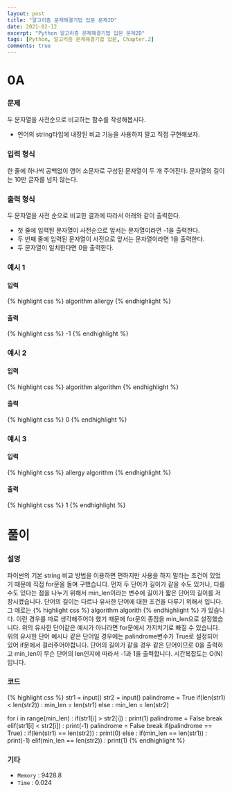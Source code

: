```yaml
---
layout: post
title: "알고리즘 문제해결기법 입문 문제2D"
date: 2021-02-12
excerpt: "Python 알고리즘 문제해결기법 입문 문제2D"
tags: [Python, 알고리즘 문제해결기법 입문, Chapter.2]
comments: true
---
```

# 0A

### 문제
두 문자열을 사전순으로 비교하는 함수를 작성해봅시다.
- 언어의 string타입에 내장된 비교 기능을 사용하지 말고 직접 구현해보자.

### 입력 형식
한 줄에 하나씩 공백없이 영어 소문자로 구성된 문자열이 두 개 주어진다. 문자열의 길이는 10만 글자를 넘지 않는다.

### 출력 형식
두 문자열을 사전 순으로 비교한 결과에 따라서 아래와 같이 출력한다.

- 첫 줄에 입력된 문자열이 사전순으로 앞서는 문자열이라면 -1을 출력한다.
- 두 번째 줄에 입력된 문자열이 사전으로 앞서는 문자열이라면 1을 출력한다.
- 두 문자열이 일치한다면 0을 출력한다. 

### 예시 1
#### 입력
{% highlight css %}
algorithm
allergy
{% endhighlight %}
#### 출력
{% highlight css %}
-1
{% endhighlight %}

### 예시 2
#### 입력
{% highlight css %}
algorithm
algorithm
{% endhighlight %}
#### 출력
{% highlight css %}
0
{% endhighlight %}

### 예시 3
#### 입력
{% highlight css %}
allergy
algorithm
{% endhighlight %}
#### 출력
{% highlight css %}
1
{% endhighlight %}

# 풀이

### 설명
파이썬의 기본 string 비교 방법을 이용하면 편하지만 사용을 하지 말라는 조건이 있었기 때문에 직접 for문을 돌며 구했습니다. 먼저 두 단어가 길이가 같을 수도 있거나, 다를 수도 있다는 점을 나누기 위해서 min_len이라는 변수에 길이가 짧은 단어의 길이를 저장시켰습니다. 단어의 길이는 다르나 유사한 단어에 대한 조건을 다루기 위해서 입니다. 그 예로는 
{% highlight css %}
algorithm
algorith
{% endhighlight %}
가 있습니다. 이런 경우를 따로 생각해주어야 했기 때문에 for문의 종점을 min_len으로 설정했습니다. 위의 유사한 단어같은 예시가 아니라면 for문에서 가지치기로 빠질 수 있습니다. 위의 유사한 단어 예시나 같은 단어일 경우에는 palindrome변수가 True로 설정되어 있어 if문에서 걸러주어야합니다. 단어의 길이가 같을 경우 같은 단어이므로 0을 출력하고 min_len이 무슨 단어의 len인지에 따라서 -1과 1을 출력합니다. 시간복잡도는 O(N)입니다.

### 코드
{% highlight css %}
str1 = input()
str2 = input()
palindrome = True
if(len(str1) < len(str2)) : min_len = len(str1)
else : min_len = len(str2)
	
for i in range(min_len) :
	if(str1[i] > str2[i]) : 
		print(1)
		palindrome = False
		break
	elif(str1[i] < str2[i]) :
		print(-1)
		palindrome = False
		break
if(palindrome == True) : 
	if(len(str1) == len(str2)) : print(0)
	else :
		if(min_len == len(str1)) : print(-1)
		elif(min_len == len(str2)) : print(1)
{% endhighlight %}

### 기타
- `Memory` : 9428.8
- `Time` : 0.024
